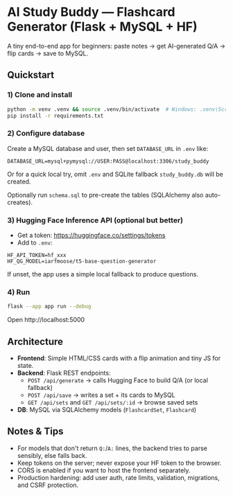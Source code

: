 # AI Study Buddy — Flashcard Generator (Flask + MySQL + HF)

A tiny end-to-end app for beginners: paste notes → get AI-generated Q/A → flip cards → save to MySQL.

## Quickstart

### 1) Clone and install
```bash
python -m venv .venv && source .venv/bin/activate  # Windows: .venv\Scripts\activate
pip install -r requirements.txt
```

### 2) Configure database
Create a MySQL database and user, then set `DATABASE_URL` in `.env` like:
```
DATABASE_URL=mysql+pymysql://USER:PASS@localhost:3306/study_buddy
```
Or for a quick local try, omit `.env` and SQLite fallback `study_buddy.db` will be created.

Optionally run `schema.sql` to pre-create the tables (SQLAlchemy also auto-creates).

### 3) Hugging Face Inference API (optional but better)
- Get a token: https://huggingface.co/settings/tokens
- Add to `.env`:
```
HF_API_TOKEN=hf_xxx
HF_QG_MODEL=iarfmoose/t5-base-question-generator
```
If unset, the app uses a simple local fallback to produce questions.

### 4) Run
```bash
flask --app app run --debug
```
Open http://localhost:5000

## Architecture

- **Frontend**: Simple HTML/CSS cards with a flip animation and tiny JS for state.
- **Backend**: Flask REST endpoints:
  - `POST /api/generate` → calls Hugging Face to build Q/A (or local fallback)
  - `POST /api/save` → writes a set + its cards to MySQL
  - `GET /api/sets` and `GET /api/sets/:id` → browse saved sets
- **DB**: MySQL via SQLAlchemy models (`FlashcardSet`, `Flashcard`)

## Notes & Tips

- For models that don't return `Q:`/`A:` lines, the backend tries to parse sensibly, else falls back.
- Keep tokens on the server; never expose your HF token to the browser.
- CORS is enabled if you want to host the frontend separately.
- Production hardening: add user auth, rate limits, validation, migrations, and CSRF protection.

